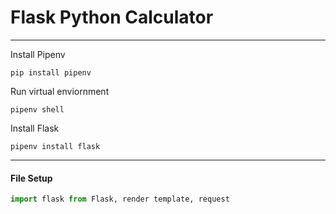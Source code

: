 # Flask Python Calculator

---

Install Pipenv

```
pip install pipenv
```

Run virtual enviornment

```
pipenv shell
```

Install Flask

```
pipenv install flask
```

---

#### File Setup

```python
import flask from Flask, render template, request
```
